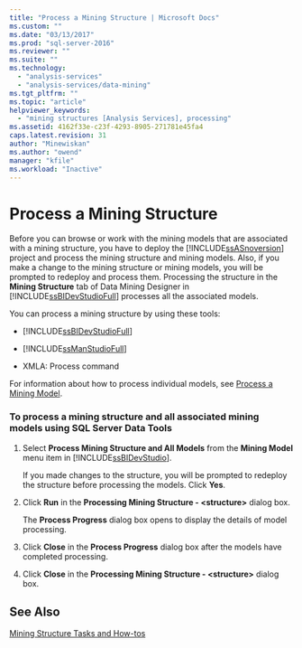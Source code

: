 ```yaml
---
title: "Process a Mining Structure | Microsoft Docs"
ms.custom: ""
ms.date: "03/13/2017"
ms.prod: "sql-server-2016"
ms.reviewer: ""
ms.suite: ""
ms.technology: 
  - "analysis-services"
  - "analysis-services/data-mining"
ms.tgt_pltfrm: ""
ms.topic: "article"
helpviewer_keywords: 
  - "mining structures [Analysis Services], processing"
ms.assetid: 4162f33e-c23f-4293-8905-271781e45fa4
caps.latest.revision: 31
author: "Minewiskan"
ms.author: "owend"
manager: "kfile"
ms.workload: "Inactive"
---
```

# Process a Mining Structure
  Before you can browse or work with the mining models that are associated with a mining structure, you have to deploy the [!INCLUDE[ssASnoversion](../../includes/ssasnoversion-md.md)] project and process the mining structure and mining models. Also, if you make a change to the mining structure or mining models, you will be prompted to redeploy and process them. Processing the structure in the **Mining Structure** tab of Data Mining Designer in [!INCLUDE[ssBIDevStudioFull](../../includes/ssbidevstudiofull-md.md)] processes all the associated models.  
  
 You can process a mining structure by using these tools:  
  
-   [!INCLUDE[ssBIDevStudioFull](../../includes/ssbidevstudiofull-md.md)]  
  
-   [!INCLUDE[ssManStudioFull](../../includes/ssmanstudiofull-md.md)]  
  
-   XMLA: Process command  
  
 For information about how to process individual models, see [Process a Mining Model](../../analysis-services/data-mining/process-a-mining-model.md).  
  
### To process a mining structure and all associated mining models using SQL Server Data Tools  
  
1.  Select **Process Mining Structure and All Models** from the **Mining Model** menu item in [!INCLUDE[ssBIDevStudio](../../includes/ssbidevstudio-md.md)].  
  
     If you made changes to the structure, you will be prompted to redeploy the structure before processing the models. Click **Yes**.  
  
2.  Click **Run** in the **Processing Mining Structure - \<structure>** dialog box.  
  
     The **Process Progress** dialog box opens to display the details of model processing.  
  
3.  Click **Close** in the **Process Progress** dialog box after the models have completed processing.  
  
4.  Click **Close** in the **Processing Mining Structure - \<structure>** dialog box.  
  
## See Also  
 [Mining Structure Tasks and How-tos](../../analysis-services/data-mining/mining-structure-tasks-and-how-tos.md)  
  
  
